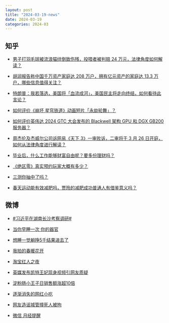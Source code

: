 ```yaml
---
layout: post
title: "2024-03-19-news"
date: 2024-03-19
categories: 2024-03
---
```


## 知乎

- [男子打羽毛球被流浪猫绊倒致伤残，投喂者被判赔 24 万元，法律角度如何解读？](https://www.zhihu.com/question/649212586)<br/>

- [胡润报告称中国千万资产家庭达 208 万户，拥有亿元资产的家庭达 13.3 万户，哪些信息值得关注？](https://www.zhihu.com/question/649232756)<br/>

- [特朗普：我若落选，美国将「血流成河」，美国民主将走向终结，如何看待此言论？](https://www.zhihu.com/question/649037067)<br/>

- [如何评价《崩坏 星穹铁道》动画短片「永劫轮舞」？](https://www.zhihu.com/question/649185160)<br/>

- [如何评价英伟达 2024 GTC 大会发布的 Blackwell 架构 GPU 和 DGX GB200 服务器？](https://www.zhihu.com/question/649152773)<br/>

- [周杰伦及杰威尔公司诉网易《天下 3》一审败诉，二审将于 3 月 26 日开庭，如何从法律角度进行解读？](https://www.zhihu.com/question/649227196)<br/>

- [毕业后，什么工作能够财富自由呢？要多份理财吗？](https://www.zhihu.com/question/649257406)<br/>

- [《绝区零》真实预约玩家大概有多少？](https://www.zhihu.com/question/649170767)<br/>

- [三测你抽中了吗？](https://www.zhihu.com/question/649190272)<br/>

- [春天运动能有效减肥吗，贾玲的减肥成功普通人有借鉴意义吗？](https://www.zhihu.com/question/649255907)<br/>



## 微博

- [#习近平在湖南长沙考察调研#](https://s.weibo.com#)<br/>

- [当你早睡一次 你的器官 ](https://s.weibo.com/weibo?q=%E5%BD%93%E4%BD%A0%E6%97%A9%E7%9D%A1%E4%B8%80%E6%AC%A1%20%E4%BD%A0%E7%9A%84%E5%99%A8%E5%AE%98&t=31&band_rank=1&Refer=top)<br/>

- [想睡一觉躺挣5千结果进去了 ](https://s.weibo.com/weibo?q=%23%E6%83%B3%E7%9D%A1%E4%B8%80%E8%A7%89%E8%BA%BA%E6%8C%A35%E5%8D%83%E7%BB%93%E6%9E%9C%E8%BF%9B%E5%8E%BB%E4%BA%86%23&t=31&band_rank=2&Refer=top)<br/>

- [我拍的春暖花开 ](https://s.weibo.com/weibo?q=%23%E6%88%91%E6%8B%8D%E7%9A%84%E6%98%A5%E6%9A%96%E8%8A%B1%E5%BC%80%23&t=31&band_rank=3&Refer=top)<br/>

- [淘宝红人之夜 ](https://s.weibo.com/weibo?q=%23%E6%B7%98%E5%AE%9D%E7%BA%A2%E4%BA%BA%E4%B9%8B%E5%A4%9C%23&topic_ad=1&t=31&band_rank=&Refer=top)<br/>

- [英媒发布凯特王妃现身视频引网友质疑 ](https://s.weibo.com/weibo?q=%23%E8%8B%B1%E5%AA%92%E5%8F%91%E5%B8%83%E5%87%AF%E7%89%B9%E7%8E%8B%E5%A6%83%E7%8E%B0%E8%BA%AB%E8%A7%86%E9%A2%91%E5%BC%95%E7%BD%91%E5%8F%8B%E8%B4%A8%E7%96%91%23&t=31&band_rank=4&Refer=top)<br/>

- [淀粉肠小王子日销售额涨超10倍 ](https://s.weibo.com/weibo?q=%23%E6%B7%80%E7%B2%89%E8%82%A0%E5%B0%8F%E7%8E%8B%E5%AD%90%E6%97%A5%E9%94%80%E5%94%AE%E9%A2%9D%E6%B6%A8%E8%B6%8510%E5%80%8D%23&t=31&band_rank=5&Refer=top)<br/>

- [逐渐消失的网红小吃 ](https://s.weibo.com/weibo?q=%23%E9%80%90%E6%B8%90%E6%B6%88%E5%A4%B1%E7%9A%84%E7%BD%91%E7%BA%A2%E5%B0%8F%E5%90%83%23&t=31&band_rank=6&Refer=top)<br/>

- [网友造谣城管撞死人被拘 ](https://s.weibo.com/weibo?q=%23%E7%BD%91%E5%8F%8B%E9%80%A0%E8%B0%A3%E5%9F%8E%E7%AE%A1%E6%92%9E%E6%AD%BB%E4%BA%BA%E8%A2%AB%E6%8B%98%23&t=31&band_rank=&Refer=top)<br/>

- [微信 月经提醒 ](https://s.weibo.com/weibo?q=%E5%BE%AE%E4%BF%A1%20%E6%9C%88%E7%BB%8F%E6%8F%90%E9%86%92&t=31&band_rank=7&Refer=top)<br/>



